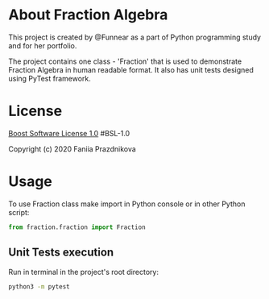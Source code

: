 # About Fraction Algebra

This project is created by @Funnear as a part of Python programming study and for her portfolio. 

The project contains one class - 'Fraction' that is used to demonstrate Fraction Algebra in human readable format. 
It also has unit tests designed using PyTest framework. 

# License
[Boost Software License 1.0](http://opensource.org/licenses/BSL-1.0) #BSL-1.0

Copyright (c) 2020 Faniia Prazdnikova

# Usage
To use Fraction class make import in Python console or in other Python script:
```python
from fraction.fraction import Fraction
```

## Unit Tests execution

Run in terminal in the project's root directory:
```bash
python3 -m pytest
```


